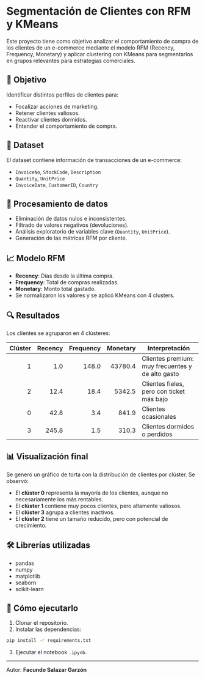 # Segmentación de Clientes con RFM y KMeans

Este proyecto tiene como objetivo analizar el comportamiento de compra de los clientes de un e-commerce mediante el modelo RFM (Recency, Frequency, Monetary) y aplicar clustering con KMeans para segmentarlos en grupos relevantes para estrategias comerciales.

## 📌 Objetivo
Identificar distintos perfiles de clientes para:
- Focalizar acciones de marketing.
- Retener clientes valiosos.
- Reactivar clientes dormidos.
- Entender el comportamiento de compra.

## 🧪 Dataset
El dataset contiene información de transacciones de un e-commerce:
- `InvoiceNo`, `StockCode`, `Description`
- `Quantity`, `UnitPrice`
- `InvoiceDate`, `CustomerID`, `Country`

## 🧹 Procesamiento de datos
- Eliminación de datos nulos e inconsistentes.
- Filtrado de valores negativos (devoluciones).
- Análisis exploratorio de variables clave (`Quantity`, `UnitPrice`).
- Generación de las métricas RFM por cliente.

## 📈 Modelo RFM
- **Recency**: Días desde la última compra.
- **Frequency**: Total de compras realizadas.
- **Monetary**: Monto total gastado.
- Se normalizaron los valores y se aplicó KMeans con 4 clusters.

## 🔍 Resultados

Los clientes se agruparon en 4 clústeres:

| Clúster | Recency | Frequency | Monetary | Interpretación |
|--------:|--------:|----------:|----------:|----------------|
| 1 | 1.0 | 148.0 | 43780.4 | Clientes premium: muy frecuentes y de alto gasto |
| 2 | 12.4 | 18.4 | 5342.5 | Clientes fieles, pero con ticket más bajo |
| 0 | 42.8 | 3.4 | 841.9 | Clientes ocasionales |
| 3 | 245.8 | 1.5 | 310.3 | Clientes dormidos o perdidos |

## 📊 Visualización final

Se generó un gráfico de torta con la distribución de clientes por clúster. Se observó:

- El **clúster 0** representa la mayoría de los clientes, aunque no necesariamente los más rentables.
- El **clúster 1** contiene muy pocos clientes, pero altamente valiosos.
- El **clúster 3** agrupa a clientes inactivos.
- El **clúster 2** tiene un tamaño reducido, pero con potencial de crecimiento.

## 🛠️ Librerías utilizadas

- pandas
- numpy
- matplotlib
- seaborn
- scikit-learn

## 🚀 Cómo ejecutarlo

1. Clonar el repositorio.
2. Instalar las dependencias:
```bash
pip install -r requirements.txt
```
3. Ejecutar el notebook `.ipynb`.

---

Autor: **Facundo Salazar Garzón**
